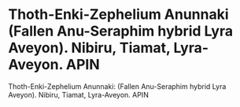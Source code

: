 # Thoth-Enki-Zephelium Anunnaki (Fallen Anu-Seraphim hybrid Lyra Aveyon). Nibiru, Tiamat, Lyra-Aveyon. APIN

Thoth-Enki-Zephelium Anunnaki: (Fallen Anu-Seraphim hybrid Lyra Aveyon). Nibiru, Tiamat, Lyra-Aveyon. APIN